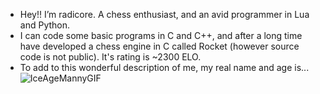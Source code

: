 - Hey!! I’m radicore. A chess enthusiast, and an avid programmer in Lua and Python.
- I can code some basic programs in C and C++, and after a long time have developed a chess engine in C called Rocket (however source code is not public). It's rating is ~2300 ELO.
- To add to this wonderful description of me, my real name and age is...
![IceAgeMannyGIF](https://github.com/radicore/radicore/assets/86078764/926d857c-f892-4d61-8c84-0a7941bb99bc)

<!---
radicore/radicore is a ✨ special ✨ repository because its `README.md` (this file) appears on your GitHub profile.
You can click the Preview link to take a look at your changes.
--->
